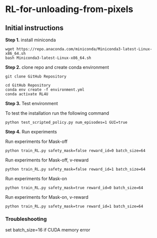 # RL-for-unloading-from-pixels

## Initial instructions

**Step 1.** install miniconda

```shell
wget https://repo.anaconda.com/miniconda/Miniconda3-latest-Linux-x86_64.sh
bash Miniconda3-latest-Linux-x86_64.sh
```

**Step 2.** clone repo and create conda environment

```shell
git clone GitHub Repository
```

```shell
cd GitHub Repository
conda env create -f environment.yml
conda activate RL4U
```

**Step 3.** Test environment

To test the installation run the following command

```shell
python test_scripted_policy.py num_episodes=1 GUI=true
```

**Step 4.** Run experiments

Run experiments for Mask-off

```shell
python train_RL.py safety_mask=false reward_id=0 batch_size=64
```

Run experiments for Mask-off, v-reward

```shell
python train_RL.py safety_mask=false reward_id=1 batch_size=64
```

Run experiments for Mask-on

```shell
python train_RL.py safety_mask=true reward_id=0 batch_size=64
```

Run experiments for Mask-on, v-reward

```shell
python train_RL.py safety_mask=true reward_id=1 batch_size=64
```

### Troubleshooting

set batch_size=16 if CUDA memory error
